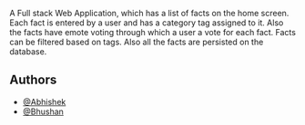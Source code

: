 A Full stack Web Application, which has a list of facts on the home screen. 
Each fact is entered by a user and has a category tag assigned to it. 
Also the facts have emote voting through which a user a vote for each fact.
Facts can be filtered based on tags. Also all the facts are persisted on the database.



## Authors

- [@Abhishek](https://github.com/K1Abhi)
- [@Bhushan](https://www.github.com/octokatherine)
